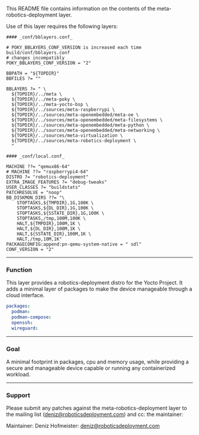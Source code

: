 This README file contains information on the contents of the meta-robotics-deployment layer.

Use of this layer requires the following layers:


```bitbake
#### _conf/bblayers.conf_

# POKY_BBLAYERS_CONF_VERSION is increased each time build/conf/bblayers.conf
# changes incompatibly
POKY_BBLAYERS_CONF_VERSION = "2"

BBPATH = "${TOPDIR}"
BBFILES ?= ""

BBLAYERS ?= " \
  ${TOPDIR}/../meta \
  ${TOPDIR}/../meta-poky \
  ${TOPDIR}/../meta-yocto-bsp \
  ${TOPDIR}/../sources/meta-raspberrypi \
  ${TOPDIR}/../sources/meta-openembedded/meta-oe \
  ${TOPDIR}/../sources/meta-openembedded/meta-filesystems \
  ${TOPDIR}/../sources/meta-openembedded/meta-python \
  ${TOPDIR}/../sources/meta-openembedded/meta-networking \
  ${TOPDIR}/../sources/meta-virtualization \
  ${TOPDIR}/../sources/meta-robotics-deployment \
  "
```

```bitbake
#### _conf/local.conf_

MACHINE ??= "qemux86-64"
# MACHINE ??= "raspberrypi4-64"
DISTRO ?= "robotics-deployment"
EXTRA_IMAGE_FEATURES ?= "debug-tweaks"
USER_CLASSES ?= "buildstats"
PATCHRESOLVE = "noop"
BB_DISKMON_DIRS ??= "\
    STOPTASKS,${TMPDIR},1G,100K \
    STOPTASKS,${DL_DIR},1G,100K \
    STOPTASKS,${SSTATE_DIR},1G,100K \
    STOPTASKS,/tmp,100M,100K \
    HALT,${TMPDIR},100M,1K \
    HALT,${DL_DIR},100M,1K \
    HALT,${SSTATE_DIR},100M,1K \
    HALT,/tmp,10M,1K"
PACKAGECONFIG:append:pn-qemu-system-native = " sdl"
CONF_VERSION = "2"
```

---

### Function

This layer provides a robotics-deployment distro for the Yocto Project. It adds a minimal layer of packages to make the device
manageable through a cloud interface.

```yaml
packages:
  podman:
  podman-compose:
  openssh:
  wireguard:
```

---

### Goal

A minimal footprint in packages, cpu and memory usage, while providing a secure and manageable device capable or running any containerized workload.

---

### Support

Please submit any patches against the meta-robotics-deployment layer to the mailing list (deniz@roboticsdeployment.com)
and cc: the maintainer:

Maintainer: Deniz Hofmeister: deniz@roboticsdeployment.com
